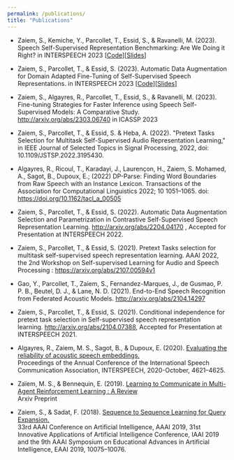 ```yaml
---
permalink: /publications/
title: "Publications"
---
```

* Zaiem, S., Kemiche, Y., Parcollet, T., Essid, S., & Ravanelli, M. (2023). Speech Self-Supervised Representation Benchmarking: Are We Doing it Right? in INTERSPEECH 2023 [<a href="https://github.com/speechbrain/benchmarks/tree/main/benchmarks/MP3S" target="_blank">Code</a>][<a href="/assets/slides/IS_2023_Probing.pdf" target="_blank">Slides</a>]

* Zaiem, S., Parcollet, T., & Essid, S. (2023). Automatic Data Augmentation for Domain Adapted Fine-Tuning of Self-Supervised Speech Representations. in INTERSPEECH 2023 [<a href="https://github.com/speechbrain/speechbrain/tree/develop/recipes/LibriSpeech/ASR/CTC" target="_blank">Code</a>][<a href="/assets/slides/Prez_Interspeech_2023_Augmentation.pdf" target="_blank">Slides</a>]

* Zaiem, S., Algayres, R., Parcollet, T., Essid, S., & Ravanelli, M. (2023). Fine-tuning Strategies for Faster Inference using Speech Self-Supervised Models: A Comparative Study. http://arxiv.org/abs/2303.06740 in ICASSP 2023

* Zaiem, S., Parcollet, T., & Essid, S. & Heba, A. (2022). "Pretext Tasks Selection for Multitask Self-Supervised Audio Representation Learning," in IEEE Journal of Selected Topics in Signal Processing, 2022, doi: 10.1109/JSTSP.2022.3195430.

* Algayres, R., Ricoul, T., Karadayi, J., Laurençon, H., Zaiem, S. Mohamed, A., Sagot, B., Dupoux, E.; (2022) DP-Parse: Finding Word Boundaries from Raw Speech with an Instance Lexicon. Transactions of the Association for Computational Linguistics 2022; 10 1051–1065. doi: https://doi.org/10.1162/tacl_a_00505

* Zaiem, S., Parcollet, T., & Essid, S. (2022). Automatic Data Augmentation Selection and Parametrization in Contrastive Self-Supervised Speech Representation Learning. http://arxiv.org/abs/2204.04170 , Accepted for Presentation at INTERSPEECH 2022.

* Zaiem, S., Parcollet, T., & Essid, S. (2021). Pretext Tasks selection for multitask self-supervised speech representation learning. AAAI 2022, the 2nd Workshop on Self-supervised Learning for Audio and Speech Processing : https://arxiv.org/abs/2107.00594v1

* Gao, Y., Parcollet, T., Zaiem, S., Fernandez-Marques, J., de Gusmao, P. P. B., Beutel, D. J., & Lane, N. D. (2021). End-to-End Speech Recognition from Federated Acoustic Models. http://arxiv.org/abs/2104.14297

* Zaiem, S., Parcollet, T., & Essid, S. (2021). Conditional independence for pretext task selection in Self-supervised speech representation learning. http://arxiv.org/abs/2104.07388, Accepted for Presentation at INTERSPEECH 2021.

* Algayres, R., Zaiem, M. S., Sagot, B., & Dupoux, E. (2020).  [Evaluating the reliability of acoustic speech embeddings.](http://arxiv.org/abs/2007.13542)  <br />
 Proceedings of the Annual Conference of the International Speech Communication Association, INTERSPEECH, 2020-October, 4621–4625. 
 
* Zaïem, M. S., & Bennequin, E. (2019). [Learning to Communicate in Multi-Agent Reinforcement Learning : A Review](http://arxiv.org/abs/1911.05438)  <br />
Arxiv Preprint

* Zaiem, S., & Sadat, F. (2018). [Sequence to Sequence Learning for Query Expansion.](http://arxiv.org/abs/1812.10119) <br/> 33rd AAAI Conference on Artificial Intelligence, AAAI 2019, 31st Innovative Applications of Artificial Intelligence Conference, IAAI 2019 and the 9th AAAI Symposium on Educational Advances in Artificial Intelligence, EAAI 2019, 10075–10076. 


